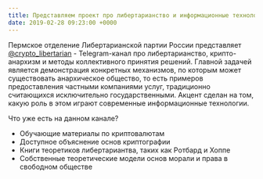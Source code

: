 ```yaml
---
title: Представляем проект про либертарианство и информационные технологии
date: 2019-02-28 09:23:00 +0000
---
```

Пермское отделение Либертарианской партии России представляет
[@crypto_libertarian](https://t.me/crypto_libertarian) - Telegram-канал
про либертарианство, крипто-анархизм и методы коллективного принятия решений.
Главной задачей является демонстрация конкретных механизмов, по которым может
существовать анархическое общество, то есть примеров предоставления частными
компаниями услуг, традиционно считающихся исключительно государственными.
Акцент сделан на том, какую роль в этом играют современные информационные
технологии.

Что уже есть на данном канале?

* Обучающие материалы по криптовалютам
* Доступное объяснение основ криптографии
* Книги теоретиков либертариантва, таких как Ротбард и Хоппе
* Собственные теоретические модели основ морали и права в свободном обществе
